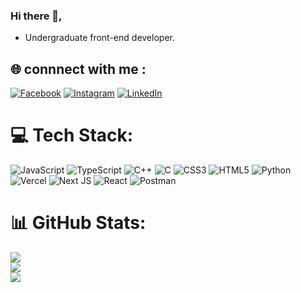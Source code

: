 ### Hi there 👋,
- Undergraduate front-end developer.<br>


## 🌐 connnect with me :
[![Facebook](https://img.shields.io/badge/Facebook-%231877F2.svg?logo=Facebook&logoColor=white)](https://facebook.com/100004349836670) [![Instagram](https://img.shields.io/badge/Instagram-%23E4405F.svg?logo=Instagram&logoColor=white)](https://instagram.com/ray_sumit_) [![LinkedIn](https://img.shields.io/badge/LinkedIn-%230077B5.svg?logo=linkedin&logoColor=white)](https://linkedin.com/in/sumit-ray-0b992b215) 

# 💻 Tech Stack:
![JavaScript](https://img.shields.io/badge/javascript-%23323330.svg?style=for-the-badge&logo=javascript&logoColor=%23F7DF1E) ![TypeScript](https://img.shields.io/badge/typescript-%23007ACC.svg?style=for-the-badge&logo=typescript&logoColor=white) ![C++](https://img.shields.io/badge/c++-%2300599C.svg?style=for-the-badge&logo=c%2B%2B&logoColor=white) ![C](https://img.shields.io/badge/c-%2300599C.svg?style=for-the-badge&logo=c&logoColor=white) ![CSS3](https://img.shields.io/badge/css3-%231572B6.svg?style=for-the-badge&logo=css3&logoColor=white) ![HTML5](https://img.shields.io/badge/html5-%23E34F26.svg?style=for-the-badge&logo=html5&logoColor=white) ![Python](https://img.shields.io/badge/python-3670A0?style=for-the-badge&logo=python&logoColor=ffdd54) ![Vercel](https://img.shields.io/badge/vercel-%23000000.svg?style=for-the-badge&logo=vercel&logoColor=white) ![Next JS](https://img.shields.io/badge/Next-black?style=for-the-badge&logo=next.js&logoColor=white) ![React](https://img.shields.io/badge/react-%2320232a.svg?style=for-the-badge&logo=react&logoColor=%2361DAFB) ![Postman](https://img.shields.io/badge/Postman-FF6C37?style=for-the-badge&logo=postman&logoColor=white)
# 📊 GitHub Stats:
![](https://github-readme-stats.vercel.app/api?username=sumitray1&theme=dark&hide_border=true&include_all_commits=false&count_private=true)<br/>
![](https://github-readme-streak-stats.herokuapp.com/?user=sumitray1&theme=dark&hide_border=true)<br/>
![](https://github-readme-stats.vercel.app/api/top-langs/?username=sumitray1&theme=dark&hide_border=true&include_all_commits=false&count_private=true&layout=compact)
<!-- Proudly created with GPRM ( https://gprm.itsvg.in ) -->
